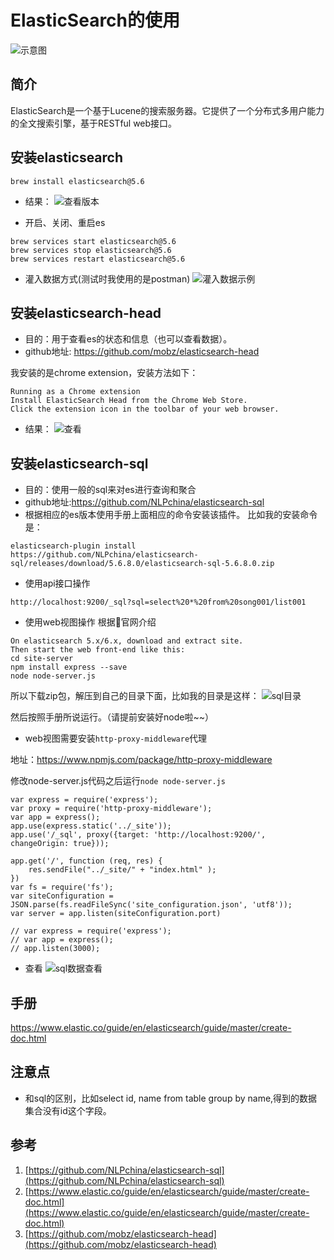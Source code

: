 # ElasticSearch的使用
![示意图](http://upload.ouliu.net/i/20180322170506wcput.jpeg)

## 简介
ElasticSearch是一个基于Lucene的搜索服务器。它提供了一个分布式多用户能力的全文搜索引擎，基于RESTful web接口。

## 安装elasticsearch
```
brew install elasticsearch@5.6
```
* 结果：
![查看版本](http://upload.ouliu.net/i/20180322172851v0vek.jpeg)

* 开启、关闭、重启es
```
brew services start elasticsearch@5.6
brew services stop elasticsearch@5.6
brew services restart elasticsearch@5.6
```
* 灌入数据方式(测试时我使用的是postman)
![灌入数据示例](http://upload.ouliu.net/i/201803221803076lmb1.png)

## 安装elasticsearch-head
* 目的：用于查看es的状态和信息（也可以查看数据）。
* github地址: https://github.com/mobz/elasticsearch-head

我安装的是chrome extension，安装方法如下：
```
Running as a Chrome extension
Install ElasticSearch Head from the Chrome Web Store.
Click the extension icon in the toolbar of your web browser.
```
* 结果：
![查看](http://upload.ouliu.net/i/20180322173110qmjkg.jpeg)

## 安装elasticsearch-sql
* 目的：使用一般的sql来对es进行查询和聚合
* github地址:https://github.com/NLPchina/elasticsearch-sql
* 根据相应的es版本使用手册上面相应的命令安装该插件。
比如我的安装命令是：
```
elasticsearch-plugin install https://github.com/NLPchina/elasticsearch-sql/releases/download/5.6.8.0/elasticsearch-sql-5.6.8.0.zip
```

* 使用api接口操作  
```
http://localhost:9200/_sql?sql=select%20*%20from%20song001/list001
```
* 使用web视图操作
根据官网介绍

```
On elasticsearch 5.x/6.x, download and extract site.
Then start the web front-end like this:
cd site-server
npm install express --save
node node-server.js 
```
所以下载zip包，解压到自己的目录下面，比如我的目录是这样：
![sql目录](http://upload.ouliu.net/i/2018032217472808wow.png)

然后按照手册所说运行。（请提前安装好node啦~~）

* web视图需要安装`http-proxy-middleware`代理

地址：https://www.npmjs.com/package/http-proxy-middleware

修改node-server.js代码之后运行`node node-server.js`
```
var express = require('express');
var proxy = require('http-proxy-middleware');
var app = express();
app.use(express.static('../_site'));
app.use('/_sql', proxy({target: 'http://localhost:9200/', changeOrigin: true}));

app.get('/', function (req, res) {
    res.sendFile("../_site/" + "index.html" );
})
var fs = require('fs');
var siteConfiguration = JSON.parse(fs.readFileSync('site_configuration.json', 'utf8'));
var server = app.listen(siteConfiguration.port)

// var express = require('express');
// var app = express();
// app.listen(3000);
```

* 查看
![sql数据查看](http://upload.ouliu.net/i/20180322180709pwhqo.jpeg)

## 手册
https://www.elastic.co/guide/en/elasticsearch/guide/master/create-doc.html

## 注意点
* 和sql的区别，比如select id, name from table group by name,得到的数据集合没有id这个字段。

## 参考
1. [https://github.com/NLPchina/elasticsearch-sql](https://github.com/NLPchina/elasticsearch-sql)
2. [https://www.elastic.co/guide/en/elasticsearch/guide/master/create-doc.html](https://www.elastic.co/guide/en/elasticsearch/guide/master/create-doc.html)
3. [https://github.com/mobz/elasticsearch-head](https://github.com/mobz/elasticsearch-head)